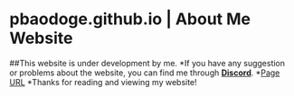 # pbaodoge.github.io | About Me Website 
##This website is under development by me.
*If you have any suggestion or problems about the website, you can find me through [**Discord**](https://discord.gg/9y7Uc4kxgh).
*[Page URL](https://pbaodoge.github.io)
*Thanks for reading and viewing my website!

